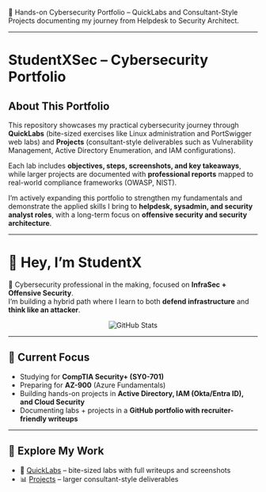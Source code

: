 
🚀 Hands-on Cybersecurity Portfolio – QuickLabs and Consultant-Style Projects documenting my journey from Helpdesk to Security Architect.

---

# StudentXSec – Cybersecurity Portfolio

## About This Portfolio
This repository showcases my practical cybersecurity journey through **QuickLabs** (bite-sized exercises like Linux administration and PortSwigger web labs) and **Projects** (consultant-style deliverables such as Vulnerability Management, Active Directory Enumeration, and IAM configurations).  

Each lab includes **objectives, steps, screenshots, and key takeaways**, while larger projects are documented with **professional reports** mapped to real-world compliance frameworks (OWASP, NIST).  

I’m actively expanding this portfolio to strengthen my fundamentals and demonstrate the applied skills I bring to **helpdesk, sysadmin, and security analyst roles**, with a long-term focus on **offensive security and security architecture**.

---

# 👋 Hey, I’m StudentX
🚀 Cybersecurity professional in the making, focused on **InfraSec + Offensive Security**.  
I’m building a hybrid path where I learn to both **defend infrastructure** and **think like an attacker**.  

<p align="center">
  <img src="https://github-readme-stats.vercel.app/api?username=StudentXSec&show_icons=true&theme=tokyonight&hide_border=true&hide_title=true" alt="GitHub Stats" />
</p>

---

## 🎯 Current Focus
- Studying for **CompTIA Security+ (SY0-701)**  
- Preparing for **AZ-900** (Azure Fundamentals)  
- Building hands-on projects in **Active Directory, IAM (Okta/Entra ID), and Cloud Security**  
- Documenting labs + projects in a **GitHub portfolio with recruiter-friendly writeups**  

---

## 📂 Explore My Work
- 🔑 [QuickLabs](./QuickLabs) – bite-sized labs with full writeups and screenshots  
- 📊 [Projects](./Projects) – larger consultant-style deliverables  

